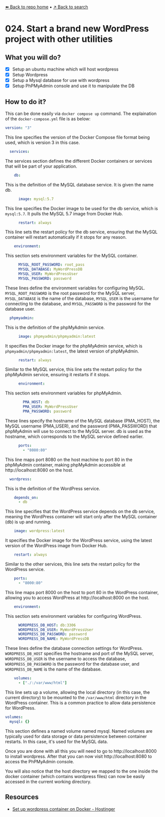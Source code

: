 [⬅️ Back to repo home](https://github.com/Blankscreen-exe/docker-practice) ▪️ [↗️ Back to search](https://blankscreen-exe.github.io/docker-practice/)

# 024. Start a brand new WordPress project with other utilities

## What you will do?

- [x] Setup an ubuntu machine which will host wordpress
- [x] Setup Wordpress
- [x] Setup a Mysql database for use with wordpress
- [x] Setup PhPMyAdmin console and use it to manipulate the DB 

## How to do it?

This can be done easily via `docker compose up` command. The explaination of the `docker-compose.yml` file is as below:

```yml
version: "3"
```

This line specifies the version of the Docker Compose file format being used, which is version 3 in this case.

```yml
  services:
```

The services section defines the different Docker containers or services that will be part of your application.

```yml
    db:
```

This is the definition of the MySQL database service. It is given the name db.

```yml
      image: mysql:5.7
```

This line specifies the Docker image to be used for the db service, which is `mysql:5.7`. It pulls the MySQL 5.7 image from Docker Hub.

```yml
      restart: always
```

This line sets the restart policy for the db service, ensuring that the MySQL container will restart automatically if it stops for any reason.

```yml
    environment:
```

This section sets environment variables for the MySQL container.

```yml
      MYSQL_ROOT_PASSWORD: root_pass
      MYSQL_DATABASE: MyWordPressDB
      MYSQL_USER: MyWordPressUser
      MYSQL_PASSWORD: password
```

These lines define the environment variables for configuring MySQL. `MYSQL_ROOT_PASSWORD` is the root password for the MySQL server, `MYSQL_DATABASE` is the name of the database, `MYSQL_USER` is the username for connecting to the database, and `MYSQL_PASSWORD` is the password for the database user.

```yml
  phpmyadmin:
```

This is the definition of the phpMyAdmin service.

```yml
      image: phpmyadmin/phpmyadmin:latest
```

It specifies the Docker image for the phpMyAdmin service, which is `phpmyadmin/phpmyadmin:latest`, the latest version of phpMyAdmin.

```yml
      restart: always
```

Similar to the MySQL service, this line sets the restart policy for the phpMyAdmin service, ensuring it restarts if it stops.

```yml
      environment:
```

This section sets environment variables for phpMyAdmin.

```yml
        PMA_HOST: db
        PMA_USER: MyWordPressUser
        PMA_PASSWORD: password
```

These lines specify the hostname of the MySQL database (PMA_HOST), the MySQL username (PMA_USER), and the password (PMA_PASSWORD) that phpMyAdmin will use to connect to the MySQL server. db is used as the hostname, which corresponds to the MySQL service defined earlier.

```yml
      ports:
        - "8080:80"
```

This line maps port 8080 on the host machine to port 80 in the phpMyAdmin container, making phpMyAdmin accessible at http://localhost:8080 on the host.

```yml
  wordpress:
```

This is the definition of the WordPress service.

```yml
    depends_on:
      - db
```

This line specifies that the WordPress service depends on the db service, meaning the WordPress container will start only after the MySQL container (db) is up and running.

```yml
    image: wordpress:latest
```

It specifies the Docker image for the WordPress service, using the latest version of the WordPress image from Docker Hub.

```yml
    restart: always
```

Similar to the other services, this line sets the restart policy for the WordPress service.

```yml
    ports:
      - "8000:80"
```

This line maps port 8000 on the host to port 80 in the WordPress container, allowing you to access WordPress at http://localhost:8000 on the host.

```yml
    environment:
```

This section sets environment variables for configuring WordPress.

```yml
      WORDPRESS_DB_HOST: db:3306
      WORDPRESS_DB_USER: MyWordPressUser
      WORDPRESS_DB_PASSWORD: password
      WORDPRESS_DB_NAME: MyWordPressDB
```

These lines define the database connection settings for WordPress. `WORDPRESS_DB_HOST` specifies the hostname and port of the MySQL server, `WORDPRESS_DB_USER` is the username to access the database, `WORDPRESS_DB_PASSWORD` is the password for the database user, and `WORDPRESS_DB_NAME` is the name of the database.

```yml
    volumes:
      - ["./:/var/www/html"]
```

This line sets up a volume, allowing the local directory (in this case, the current directory) to be mounted to the `/var/www/html` directory in the WordPress container. This is a common practice to allow data persistence for WordPress.

```yml
volumes:
  mysql: {}
```
This section defines a named volume named mysql. Named volumes are typically used for data storage or data persistence between container restarts. In this case, it's used for the MySQL data.

Once you are done with all this you will need to go to http://localhost:8000 to install wordpress. After that you can now visit http://localhost:8080 to access the PhPMyAdmin console.

You will also notice that the host directory we mapped to the one inside the docker container (which contains wordpress files) can now be easily accessed in the current working directory.

## Resources

- [Set up wordpress container on Docker - Hostinger](https://www.hostinger.com/tutorials/run-docker-wordpress#Step_2_%E2%80%93_Set_Up_WordPress_Container_on_Docker)
